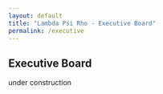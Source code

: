 ```yaml
---
layout: default
title: "Lambda Psi Rho - Executive Board"
permalink: /executive
---
```


<!-- Content -->
<section class="level is-large has-text-centered">
    <div class="container">
        <h1 class="title">Executive Board</h1>
        <p class="content">
            under construction
        </p>
    </div>
</section>